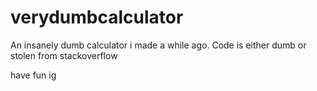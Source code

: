 # verydumbcalculator


An insanely dumb calculator i made a while ago. Code is either dumb or stolen from stackoverflow

have fun ig

